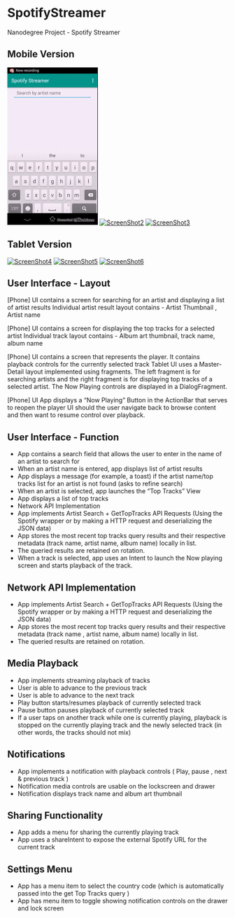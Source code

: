 # SpotifyStreamer
Nanodegree Project - Spotify Streamer

Mobile Version
--------------

[![ScreenShot1](https://raw.githubusercontent.com/theeheng/SpotifyStreamer/master/samples/demo1.gif)](https://www.youtube.com/watch?v=CK2i36x5zr4)
[![ScreenShot2](https://raw.githubusercontent.com/theeheng/SpotifyStreamer/master/samples/demo2.gif)](https://www.youtube.com/watch?v=CK2i36x5zr4)
[![ScreenShot3](https://raw.githubusercontent.com/theeheng/SpotifyStreamer/master/samples/demo3.gif)](https://www.youtube.com/watch?v=CK2i36x5zr4)


Tablet Version
--------------

[![ScreenShot4](https://raw.githubusercontent.com/theeheng/SpotifyStreamer/master/samples/demo4.gif)](https://www.youtube.com/watch?v=DHfZNZ3tswE)
[![ScreenShot5](https://raw.githubusercontent.com/theeheng/SpotifyStreamer/master/samples/demo5.gif)](https://www.youtube.com/watch?v=DHfZNZ3tswE)
[![ScreenShot6](https://raw.githubusercontent.com/theeheng/SpotifyStreamer/master/samples/demo6.gif)](https://www.youtube.com/watch?v=DHfZNZ3tswE)


User Interface - Layout  
----------------------- 
 
[Phone] UI contains a screen for searching for an artist and displaying a list of artist results
Individual artist result layout contains - Artist Thumbnail , Artist name
 
[Phone] UI contains a screen for displaying the top tracks for a selected artist
Individual track layout contains - Album art thumbnail, track name, album name
 
[Phone] UI contains a screen that represents the player. It contains  playback controls for the currently selected track
Tablet UI uses a Master-Detail layout implemented using fragments. The left fragment is for searching artists and the right fragment is for displaying top tracks of a selected artist. The Now Playing controls are displayed in a DialogFragment.

[Phone] UI App displays a “Now Playing” Button in the ActionBar that serves to reopen the player UI should the user navigate back to browse content and then want to resume control over playback.
 
User Interface - Function 
------------------------- 
 
- App contains a search field that allows the user to enter in the name of an artist to search for 
- When an artist name is entered, app displays list of artist results 
- App displays a message (for example, a toast) if the artist name/top tracks list for an artist is not found (asks to refine search) 
- When an artist is selected, app launches the “Top Tracks” View
- App displays a list of top tracks
- Network API Implementation  
- App implements Artist Search + GetTopTracks API Requests (Using the Spotify wrapper or by making a HTTP request and deserializing the JSON data)
- App stores the most recent top tracks query results and their respective metadata (track name, artist name, album name) locally in list.
- The queried results are retained on rotation.
- When a track is selected, app uses an Intent to launch the Now playing screen and starts playback of the track.
 
Network API Implementation  
-------------------------- 
 
- App implements Artist Search + GetTopTracks API Requests (Using the Spotify wrapper or by making a HTTP request and deserializing the JSON data)
- App stores the most recent top tracks query results and their respective metadata (track name , artist name, album name) locally in list.
- The queried results are retained on rotation.
 
Media Playback 
-------------- 
- App implements streaming playback of tracks
- User is able to advance to the previous track
- User is able to advance to the next track
- Play button starts/resumes playback of currently selected track
- Pause button pauses playback of currently selected track
- If a user taps on another track while one is currently playing, playback is stopped on the currently playing track and the newly selected track (in other words, the tracks should not mix)

Notifications 
------------- 
- App implements a notification with playback controls ( Play, pause , next & previous track ) 
- Notification media controls are usable on the lockscreen and drawer 
- Notification displays track name and album art thumbnail 
 
 
Sharing Functionality 
--------------------- 
- App adds a menu for sharing the currently playing track  
- App uses a shareIntent to expose the external Spotify URL for the current track 

Settings Menu 
-------------
- App has a menu item to select the country code (which is automatically passed into the get Top Tracks query )
- App has menu item to toggle showing notification controls on the drawer and lock screen
 


